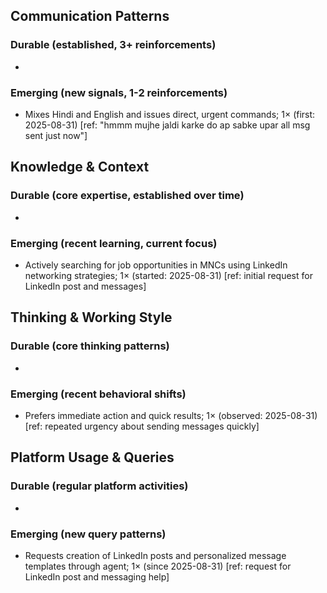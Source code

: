 ## Communication Patterns
### Durable (established, 3+ reinforcements)
- 

### Emerging (new signals, 1-2 reinforcements)
- Mixes Hindi and English and issues direct, urgent commands; 1× (first: 2025-08-31) [ref: "hmmm mujhe jaldi karke do ap sabke upar all msg sent just now"]

## Knowledge & Context
### Durable (core expertise, established over time)
- 

### Emerging (recent learning, current focus)
- Actively searching for job opportunities in MNCs using LinkedIn networking strategies; 1× (started: 2025-08-31) [ref: initial request for LinkedIn post and messages]

## Thinking & Working Style
### Durable (core thinking patterns)
- 

### Emerging (recent behavioral shifts)
- Prefers immediate action and quick results; 1× (observed: 2025-08-31) [ref: repeated urgency about sending messages quickly]

## Platform Usage & Queries
### Durable (regular platform activities)
- 

### Emerging (new query patterns)
- Requests creation of LinkedIn posts and personalized message templates through agent; 1× (since 2025-08-31) [ref: request for LinkedIn post and messaging help]